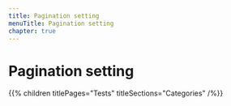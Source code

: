```yaml
---
title: Pagination setting
menuTitle: Pagination setting
chapter: true
---
```


# Pagination setting

{{% children titlePages="Tests" titleSections="Categories" /%}}